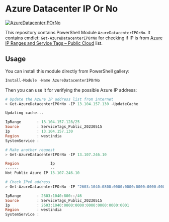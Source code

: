# Azure Datacenter IP Or No

[![AzureDatacenterIPOrNo](https://img.shields.io/powershellgallery/v/AzureDatacenterIPOrNo.svg?style=flat-square&label=AzureDatacenterIPOrNo)](https://www.powershellgallery.com/packages/AzureDatacenterIPOrNo/)

This repository contains PowerShell Module `AzureDatacenterIPOrNo`.
It contains cmdlet: `Get-AzureDatacenterIPOrNo` for checking if
IP is from [Azure IP Ranges and Service Tags – Public Cloud](https://www.microsoft.com/en-us/download/details.aspx?id=56519) list.

## Usage

You can install this module directly from PowerShell gallery:

```powershell
Install-Module -Name AzureDatacenterIPOrNo
```

Then you can use it for verifying the possible Azure IP address:

```powershell
# Update the Azure IP address list from internet
> Get-AzureDatacenterIPOrNo -IP 13.104.157.130 -UpdateCache

Updating cache...

IpRange       : 13.104.157.128/25
Source        : ServiceTags_Public_20230515
Ip            : 13.104.157.130
Region        : westindia
SystemService : 

# Make another request
> Get-AzureDatacenterIPOrNo -IP 13.107.246.10

Region              Ip
------              --
Not Public Azure IP 13.107.246.10

# Check IPv6 address
> Get-AzureDatacenterIPOrNo -IP "2603:1040:0800:0000:0000:0000:0000:0001"

IpRange       : 2603:1040:800::/46
Source        : ServiceTags_Public_20230515
Ip            : 2603:1040:0800:0000:0000:0000:0000:0001
Region        : westindia
SystemService : 
```
